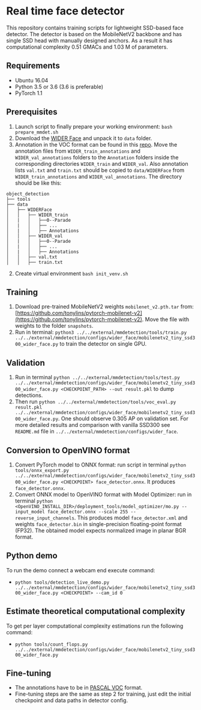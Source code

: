 # Real time face detector

This repository contains training scripts for lightweight SSD-based face detector. The detector is based on the MobileNetV2 backbone and has single SSD head with manually designed anchors. As a result it has computational complexity 0.51 GMACs and 1.03 M of parameters.

## Requirements

* Ubuntu 16.04
* Python 3.5 or 3.6 (3.6 is preferable)
* PyTorch 1.1

## Prerequisites

1. Launch script to finally prepare your working environment: `bash prepare_mmdet.sh`
2. Download the [WIDER Face](http://shuoyang1213.me/WIDERFACE/) and unpack it to `data` folder.
3. Annotation in the VOC format
can be found in this [repo](https://github.com/sovrasov/wider-face-pascal-voc-annotations.git). Move the annotation files from `WIDER_train_annotations` and `WIDER_val_annotations` folders
to the `Annotation` folders inside the corresponding directories `WIDER_train` and `WIDER_val`.
Also annotation lists `val.txt` and `train.txt` should be copied to `data/WIDERFace` from `WIDER_train_annotations` and `WIDER_val_annotations`.
The directory should be like this:

```
object_detection
├── tools
├── data
│   ├── WIDERFace
│   │   ├── WIDER_train
│   |   │   ├──0--Parade
│   |   │   ├── ...
│   |   │   ├── Annotations
│   │   ├── WIDER_val
│   |   │   ├──0--Parade
│   |   │   ├── ...
│   |   │   ├── Annotations
│   │   ├── val.txt
│   │   ├── train.txt

```
2. Create virtual environment `bash init_venv.sh`

## Training

1. Download pre-trained MobileNetV2 weights `mobilenet_v2.pth.tar` from: [https://github.com/tonylins/pytorch-mobilenet-v2](https://github.com/tonylins/pytorch-mobilenet-v2). Move the file with weights to the folder `snapshots`.
2. Run in terminal: `python3 ../../external/mmdetection/tools/train.py ../../external/mmdetection/configs/wider_face/mobilenetv2_tiny_ssd300_wider_face.py` to train the detector on single GPU.

## Validation

1. Run in terminal `python ../../external/mmdetection/tools/test.py ../../external/mmdetection/configs/wider_face/mobilenetv2_tiny_ssd300_wider_face.py <CHECKPOINT_PATH> --out result.pkl` to dump detections.
2. Then run `python ../../external/mmdetection/tools/voc_eval.py result.pkl ../../external/mmdetection/configs/wider_face/mobilenetv2_tiny_ssd300_wider_face.py`. One should observe 0.305 AP on validation set. For more detailed results and comparison with vanilla SSD300 see `README.md` file in `../../external/mmdetection/configs/wider_face`.

## Conversion to OpenVINO format

1. Convert PyTorch model to ONNX format: run script in terminal `python tools/onnx_export.py ../../external/mmdetection/configs/wider_face/mobilenetv2_tiny_ssd300_wider_face.py <CHECKPOINT> face_detector.onnx`. It produces `face_detector.onnx`.
2. Convert ONNX model to OpenVINO format with Model Optimizer: run in terminal `python <OpenVINO_INSTALL_DIR>/deployment_tools/model_optimizer/mo.py --input_model face_detector.onnx --scale 255 --reverse_input_channels`. This produces model `face_detector.xml` and weights `face_detector.bin` in single-precision floating-point format (FP32). The obtained model expects normalized image in planar BGR format.


## Python demo

To run the demo connect a webcam end execute command:
* `python tools/detection_live_demo.py ../../external/mmdetection/configs/wider_face/mobilenetv2_tiny_ssd300_wider_face.py <CHECKPOINT> --cam_id 0`


## Estimate theoretical computational complexity

To get per layer computational complexity estimations run the following command:
* `python tools/count_flops.py ../../external/mmdetection/configs/wider_face/mobilenetv2_tiny_ssd300_wider_face.py`


## Fine-tuning

* The annotations have to be in [PASCAL VOC](http://host.robots.ox.ac.uk/pascal/VOC/voc2012/index.html#data) format.
* Fine-tuning steps are the same as step 2 for training, just edit the initial checkpoint and data paths in detector config.
